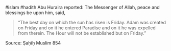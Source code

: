 #islam #hadith 
Abu Huraira reported: The Messenger of Allah, peace and blessings be upon him, said,
> “The best day on which the sun has risen is Friday. Adam was created on Friday and on it he entered Paradise and on it he was expelled from therein. The Hour will not be established but on Friday.”

Source: Ṣaḥīḥ Muslim 854